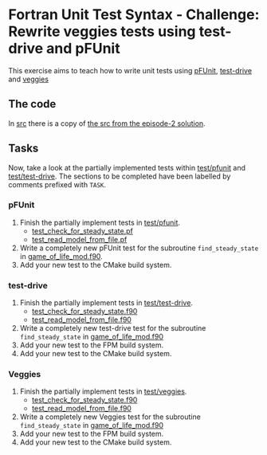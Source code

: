 # Fortran Unit Test Syntax - Challenge: Rewrite veggies tests using test-drive and pFUnit

This exercise aims to teach how to write unit tests using [pFUnit](https://github.com/Goddard-Fortran-Ecosystem/pFUnit),
[test-drive](https://github.com/fortran-lang/test-drive) and [veggies](https://gitlab.com/everythingfunctional/veggies)

## The code

In [src](./src/) there is a copy of [the src from the episode-2 solution](../../2-intro-to-fortran-unit-tests/solution/src/).

## Tasks

Now, take a look at the partially implemented tests within [test/pfunit](./test/pfunit/) and [test/test-drive](./test/test-drive/).
The sections to be completed have been labelled by comments prefixed with `TASK`.

### pFUnit

1. Finish the partially implement tests in [test/pfunit](./test/pfunit/).
    - [test_check_for_steady_state.pf](./test/pfunit/test_check_for_steady_state.pf)
    - [test_read_model_from_file.pf](./test/pfunit/test_read_model_from_file.pf)
2. Write a completely new pFUnit test for the subroutine `find_steady_state` in [game_of_life_mod.f90](./src/game_of_life_mod.f90).
3. Add your new test to the CMake build system.

### test-drive

1. Finish the partially implement tests in [test/test-drive](./test/test-drive/).
    - [test_check_for_steady_state.f90](./test/test-drive/test_check_for_steady_state.f90)
    - [test_read_model_from_file.f90](./test/test-drive/test_read_model_from_file.f90)
2. Write a completely new test-drive test for the subroutine `find_steady_state` in [game_of_life_mod.f90](./src/game_of_life_mod.f90)
3. Add your new test to the FPM build system.
4. Add your new test to the CMake build system.

### Veggies

1. Finish the partially implement tests in [test/veggies](./test/veggies/).
    - [test_check_for_steady_state.f90](./test/veggies/test_check_for_steady_state.f90)
    - [test_read_model_from_file.f90](./test/veggies/test_read_model_from_file.f90)
2. Write a completely new Veggies test for the subroutine `find_steady_state` in [game_of_life_mod.f90](./src/game_of_life_mod.f90)
3. Add your new test to the FPM build system.
4. Add your new test to the CMake build system.
